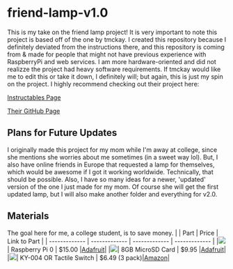 # friend-lamp-v1.0
This is my take on the friend lamp project! It is very important to note this project is based off of the one by tmckay. I created this repository because I definitely deviated from the instructions there, and this repository is coming from & made for people that might not have previous experience with RaspberryPi and web services. I am more hardware-oriented and did not realizze the project had heavy software requirements. If tmckay would like me to edit this or take it down, I definitely will; but again, this is just my spin on the project. I highly recommend checking out their project here:

[Instructables Page](https://www.instructables.com/DIY-Long-Distance-Best-Friend-Lights/)

[Their GitHub Page](https://github.com/tmckay1/best_friend_light)

## Plans for Future Updates
I originally made this project for my mom while I'm away at college, since she mentions she worries about me sometimes (in a sweet way lol). But, I also have online friends in Europe that requested a lamp for themselves, which would be awesome if I got it working worldwide. Technically, that should be possible. Also, I have so many ideas for a newer, 'updated' version of the one I just made for my mom. Of course she will get the first updated lamp, but I will also make another folder and everything for v2.0.

## Materials
The goal here for me, a college student, is to save money. 
|                          |           Part           |     Price     | Link to Part  |
|  -------------           |     -------------        | ------------- | ------------- |
|![](https://goo.gl/1R3T6h)|     Raspberry Pi 0       |     $15.00    |[Adafruit](https://www.adafruit.com/product/3400)|
|![](https://goo.gl/1R3T6h)|     8GB MicroSD Card     |     $9.95     |[Adafruit](https://www.adafruit.com/product/1294)|
|![](https://m.media-amazon.com/images/I/51H5cvVGxUL._AC_SL1000_.jpg)| KY-004 OR Tactile Switch | $6.49 (3 pack)|[Amazon](https://www.amazon.com/KY-004-Button-Switch-Sensor-Module/dp/B0786BDFT5)|

